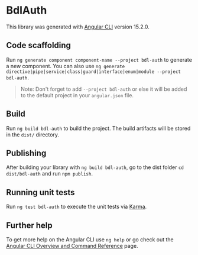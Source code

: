 # BdlAuth

This library was generated with [Angular CLI](https://github.com/angular/angular-cli) version 15.2.0.

## Code scaffolding

Run `ng generate component component-name --project bdl-auth` to generate a new component. You can also use `ng generate directive|pipe|service|class|guard|interface|enum|module --project bdl-auth`.
> Note: Don't forget to add `--project bdl-auth` or else it will be added to the default project in your `angular.json` file. 

## Build

Run `ng build bdl-auth` to build the project. The build artifacts will be stored in the `dist/` directory.

## Publishing

After building your library with `ng build bdl-auth`, go to the dist folder `cd dist/bdl-auth` and run `npm publish`.

## Running unit tests

Run `ng test bdl-auth` to execute the unit tests via [Karma](https://karma-runner.github.io).

## Further help

To get more help on the Angular CLI use `ng help` or go check out the [Angular CLI Overview and Command Reference](https://angular.io/cli) page.
